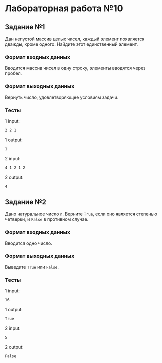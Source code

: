 # Лабораторная работа №10

## Задание №1

Дан непустой массив целых чисел, каждый элемент появляется дважды, кроме одного. Найдите этот единственный элемент.

### Формат входных данных

Вводится массив чисел в одну строку, элементы вводятся через пробел.

### Формат выходных данных

Вернуть число, удовлетворяющее условиям задачи.

### Тесты

1 input:

```bash
2 2 1
```

1 output:

```bash
1
```

2 input:

```bash
4 1 2 1 2 
```

2 output:

```bash
4
```

## Задание №2

Дано натуральное число `n`. Верните `True`, если оно является степенью четверки, и `False` в противном случае.

### Формат входных данных

Вводится одно число.

### Формат выходных данных

Выведите `True` или `False`.

### Тесты

1 input:

```bash
16
```

1 output:

```bash
True
```

2 input:

```bash
5
```

2 output:

```bash
False
```
